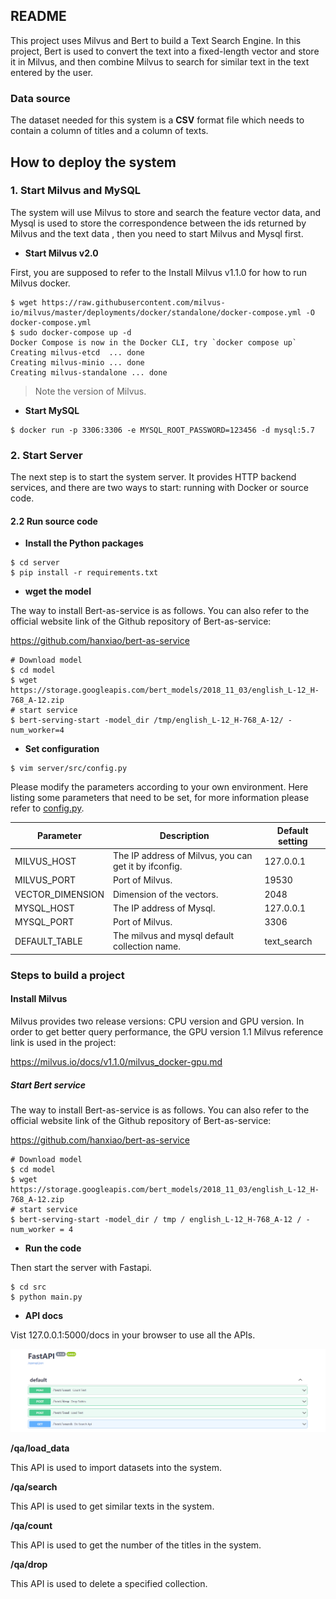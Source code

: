 ## README

This project uses Milvus and Bert to build a Text Search Engine. In this project, Bert is used to convert the text into a fixed-length vector and store it in Milvus, and then combine Milvus to search for similar text in the text entered by the user.

### Data source

The dataset needed for this system is a **CSV** format file which needs to contain a column of titles and a column of texts.

## How to deploy the system

### 1. Start Milvus and MySQL

The system will use Milvus to store and search the feature vector data, and Mysql is used to store the correspondence between the ids returned by Milvus and the text data  , then you need to start Milvus and Mysql first.

- **Start Milvus v2.0**

First, you are supposed to refer to the Install Milvus v1.1.0 for how to run Milvus docker.

```
$ wget https://raw.githubusercontent.com/milvus-io/milvus/master/deployments/docker/standalone/docker-compose.yml -O docker-compose.yml
$ sudo docker-compose up -d
Docker Compose is now in the Docker CLI, try `docker compose up`
Creating milvus-etcd  ... done
Creating milvus-minio ... done
Creating milvus-standalone ... done

```

> Note the version of Milvus.

- **Start MySQL**

```
$ docker run -p 3306:3306 -e MYSQL_ROOT_PASSWORD=123456 -d mysql:5.7
```

### 2. Start Server

The next step is to start the system server. It provides HTTP backend services, and there are two ways to start: running with Docker or source code.

#### 2.2 Run source code

- **Install the Python packages**

```
$ cd server
$ pip install -r requirements.txt
```

- **wget the model**

The way to install Bert-as-service is as follows. You can also refer to the official website link of the Github repository of Bert-as-service:

https://github.com/hanxiao/bert-as-service

```
# Download model
$ cd model
$ wget https://storage.googleapis.com/bert_models/2018_11_03/english_L-12_H-768_A-12.zip
# start service
$ bert-serving-start -model_dir /tmp/english_L-12_H-768_A-12/ -num_worker=4 
```

- **Set configuration**

```
$ vim server/src/config.py
```

Please modify the parameters according to your own environment. Here listing some parameters that need to be set, for more information please refer to [config.py](https://github.com/miia12/bootcamp/blob/master/solutions/reverse_image_search/quick_deploy/server/src/config.py).

| **Parameter**    | **Description**                                       | **Default setting** |
| ---------------- | ----------------------------------------------------- | ------------------- |
| MILVUS_HOST      | The IP address of Milvus, you can get it by ifconfig. | 127.0.0.1           |
| MILVUS_PORT      | Port of Milvus.                                       | 19530               |
| VECTOR_DIMENSION | Dimension of the vectors.                             | 2048                |
| MYSQL_HOST       | The IP address of Mysql.                              | 127.0.0.1           |
| MYSQL_PORT       | Port of Milvus.                                       | 3306                |
| DEFAULT_TABLE    | The milvus and mysql default collection name.         | text_search         |

### Steps to build a project

#### Install Milvus

Milvus provides two release versions: CPU version and GPU version. In order to get better query performance, the GPU version 1.1 Milvus reference link is used in the project:

https://milvus.io/docs/v1.1.0/milvus_docker-gpu.md

##### Start Bert service

The way to install Bert-as-service is as follows. You can also refer to the official website link of the Github repository of Bert-as-service:

https://github.com/hanxiao/bert-as-service

    # Download model
    $ cd model
    $ wget https://storage.googleapis.com/bert_models/2018_11_03/english_L-12_H-768_A-12.zip
    # start service
    $ bert-serving-start -model_dir / tmp / english_L-12_H-768_A-12 / -num_worker = 4 

- **Run the code**

Then start the server with Fastapi.

```
$ cd src
$ python main.py
```

- **API docs** 

Vist 127.0.0.1:5000/docs in your browser to use all the APIs.

![1](pic/1.png)

**/qa/load_data**

This API is used to import datasets into the system.

**/qa/search**

This API is used to get similar texts in the system.

**/qa/count**

This API is used to get the number of the titles in the system.

**/qa/drop**

This API is used to delete a specified collection.







